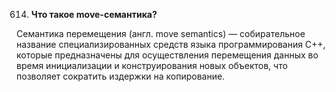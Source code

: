 614. **Что такое move-семантика?**

Семантика перемещения (англ. move semantics) — собирательное название специализированных средств языка программирования C++, которые предназначены для осуществления перемещения данных во время инициализации и конструирования новых объектов, что позволяет сократить издержки на копирование.
